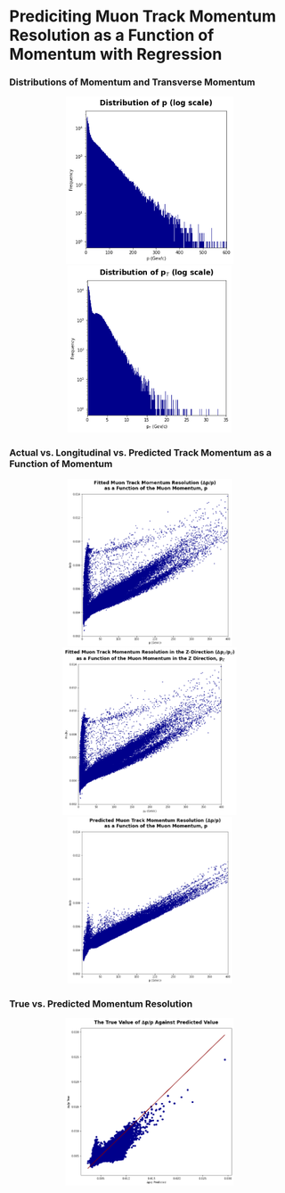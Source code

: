 # Prediciting Muon Track Momentum Resolution as a Function of Momentum with Regression

### Distributions of Momentum and Transverse Momentum
<p align="center">
<img src="https://github.com/olivia-jackson-lambert/muon-momentum-regression-model/blob/main/Figures/p_distribution.png" alt="examples" height=300/>
<img src="https://github.com/olivia-jackson-lambert/muon-momentum-regression-model/blob/main/Figures/pt_distrbution.png" alt="examples" height=300/>
</p>

### Actual vs. Longitudinal vs. Predicted Track Momentum as a Function of Momentum 
<p align="center">
<img src="https://github.com/olivia-jackson-lambert/muon-momentum-regression-model/blob/main/Figures/fitted_track_momentum.png" alt="examples" height=300/>
<img src="https://github.com/olivia-jackson-lambert/muon-momentum-regression-model/blob/main/Figures/fitted_track_momentum_z.png" alt="examples" height=300/>
<img src="https://github.com/olivia-jackson-lambert/muon-momentum-regression-model/blob/main/Figures/fitted_track_momentum_predicted.png" alt="examples" height=300/>
</p>

### True vs. Predicted Momentum Resolution
<p align="center">
<img src="https://github.com/olivia-jackson-lambert/muon-momentum-regression-model/blob/main/Figures/true_vs_predicted.png" alt="examples" height=300/>
</p>



